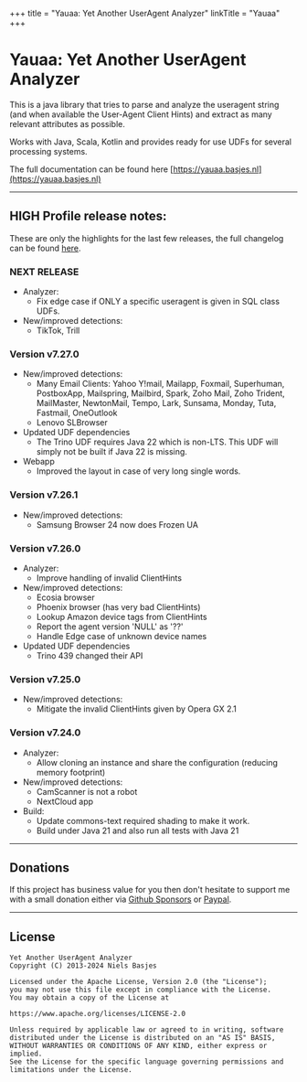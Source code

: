 +++
title = "Yauaa: Yet Another UserAgent Analyzer"
linkTitle = "Yauaa"
+++
# Yauaa: Yet Another UserAgent Analyzer
This is a java library that tries to parse and analyze the useragent string (and when available the User-Agent Client Hints) and extract as many relevant attributes as possible.

Works with Java, Scala, Kotlin and provides ready for use UDFs for several processing systems.

The full documentation can be found here [https://yauaa.basjes.nl](https://yauaa.basjes.nl)

---

## HIGH Profile release notes:

These are only the highlights for the last few releases, the full changelog can be found [here](https://github.com/nielsbasjes/yauaa/blob/main/CHANGELOG.md).

### NEXT RELEASE
- Analyzer:
  - Fix edge case if ONLY a specific useragent is given in SQL class UDFs.
- New/improved detections:
  - TikTok, Trill

### Version v7.27.0
- New/improved detections:
    - Many Email Clients: Yahoo Y!mail, Mailapp, Foxmail, Superhuman, PostboxApp,
      Mailspring, Mailbird, Spark, Zoho Mail, Zoho Trident, MailMaster,
      NewtonMail, Tempo, Lark, Sunsama, Monday, Tuta, Fastmail, OneOutlook
  - Lenovo SLBrowser
- Updated UDF dependencies
    - The Trino UDF requires Java 22 which is non-LTS. This UDF will simply not be built if Java 22 is missing.
- Webapp
  - Improved the layout in case of very long single words.

### Version v7.26.1
- New/improved detections:
  - Samsung Browser 24 now does Frozen UA

### Version v7.26.0
- Analyzer:
  - Improve handling of invalid ClientHints
- New/improved detections:
  - Ecosia browser
  - Phoenix browser (has very bad ClientHints)
  - Lookup Amazon device tags from ClientHints
  - Report the agent version 'NULL' as '??'
  - Handle Edge case of unknown device names
- Updated UDF dependencies
    - Trino 439 changed their API

### Version v7.25.0
- New/improved detections:
  - Mitigate the invalid ClientHints given by Opera GX 2.1

### Version v7.24.0
- Analyzer:
    - Allow cloning an instance and share the configuration (reducing memory footprint)
- New/improved detections:
    - CamScanner is not a robot
    - NextCloud app
- Build:
    - Update commons-text required shading to make it work.
    - Build under Java 21 and also run all tests with Java 21

---
## Donations
If this project has business value for you then don't hesitate to support me with a small donation either via [Github Sponsors](https://github.com/sponsors/nielsbasjes) or [Paypal](https://www.paypal.me/nielsbasjes).

---
## License

    Yet Another UserAgent Analyzer
    Copyright (C) 2013-2024 Niels Basjes

    Licensed under the Apache License, Version 2.0 (the "License");
    you may not use this file except in compliance with the License.
    You may obtain a copy of the License at

    https://www.apache.org/licenses/LICENSE-2.0

    Unless required by applicable law or agreed to in writing, software
    distributed under the License is distributed on an "AS IS" BASIS,
    WITHOUT WARRANTIES OR CONDITIONS OF ANY KIND, either express or implied.
    See the License for the specific language governing permissions and
    limitations under the License.
